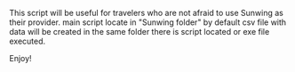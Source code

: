 This script will be useful for travelers who are not afraid to use Sunwing as their provider.
main script locate in "Sunwing folder" 
by default csv file with data will be created in the same folder there is script located or exe file executed. 

Enjoy!
